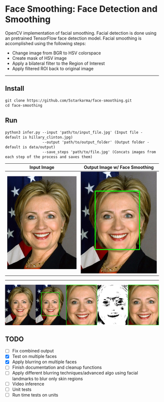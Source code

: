 # Face Smoothing: Face Detection and Smoothing

OpenCV implementation of facial smoothing. Facial detection is done using an pretrained TensorFlow face detection model. Facial smoothing is accomplished using the following steps:

- Change image from BGR to HSV colorspace
- Create mask of HSV image
- Apply a bilateral filter to the Region of Interest
- Apply filtered ROI back to original image

---

## Install
```
git clone https://github.com/5starkarma/face-smoothing.git
cd face-smoothing
```
## Run
```
python3 infer.py --input 'path/to/input_file.jpg' (Input file - default is hillary_clinton.jpg)
                 --output 'path/to/output_folder' (Output folder - default is data/output)
                 --save_steps 'path/to/file.jpg' (Concats images from each step of the process and saves them)
```
Input Image             |  Output Image w/ Face Smoothing
:-------------------------:|:-------------------------:
![alt text](https://github.com/5starkarma/face-smoothing/blob/main/data/images/hillary_clinton.jpg?raw=true "Input image")  |  ![alt text](https://github.com/5starkarma/face-smoothing/blob/main/data/output/output_with_bbox0.jpg?raw=true "Output image")

---
![alt text](https://github.com/5starkarma/face-smoothing/blob/main/data/output/combined.jpg?raw=true "Processing steps")

## TODO
- [ ] Fix combined output
- [X] Test on multiple faces
- [X] Apply blurring on multiple faces
- [ ] Finish documentation and cleanup functions
- [ ] Apply different blurring techniques/advanced algo using facial landmarks to blur only skin regions
- [ ] Video inference
- [ ] Unit tests
- [ ] Run time tests on units

